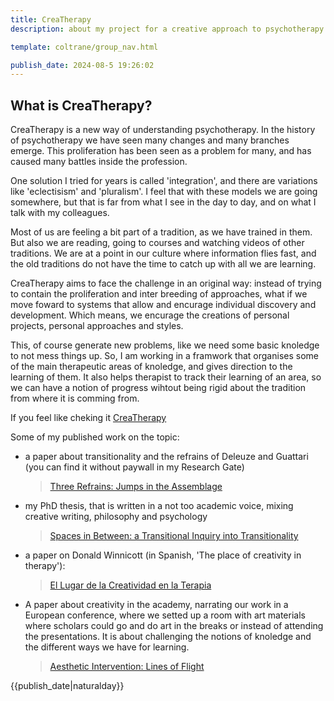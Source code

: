 ```yaml
---
title: CreaTherapy
description: about my project for a creative approach to psychotherapy

template: coltrane/group_nav.html

publish_date: 2024-08-5 19:26:02
---
```


## What is CreaTherapy?

CreaTherapy is a new way of understanding psychotherapy. In the history of psychotherapy we have seen many changes and many branches emerge. This proliferation has been seen as a problem for many, and has caused many battles inside the profession. 

One solution I tried for years is called 'integration', and there are variations like 'eclectisism' and 'pluralism'. I feel that with these models we are going somewhere, but that is far from what I see in the day to day, and on what I talk with my colleagues. 

Most of us are feeling a bit part of a tradition, as we have trained in them. But also we are reading, going to courses and watching videos of other traditions. We are at a point in our culture where information flies fast, and the old traditions do not have the time to catch up with all we are learning. 

CreaTherapy aims to face the challenge in an original way: instead of trying to contain the proliferation and inter breeding of approaches, what if we move foward to systems that allow and encurage individual discovery and development. Which means, we encurage the creations of personal projects, personal approaches and styles. 

This, of course generate new problems, like we need some basic knoledge to not mess things up. So, I am working in a framwork that organises some of the main therapeutic areas of knoledge, and gives direction to the learning of them. It also helps therapist to track their learning of an area, so we can have a notion of progress wihtout being rigid about the tradition from where it is comming from.

If you feel like cheking it
[CreaTherapy](https://crea-therapy.com/)

Some of my published work on the topic:

- a paper about transitionality and the refrains of Deleuze and Guattari (you can find it without paywall in my Research Gate)
  > [Three Refrains: Jumps in the Assemblage](https://journals.sagepub.com/doi/abs/10.1177/10778004221103219)
  
- my PhD thesis, that is written in a not too academic voice, mixing creative writing, philosophy and psychology
  >[Spaces in Between: a Transitional Inquiry into Transitionality](https://era.ed.ac.uk/bitstream/handle/1842/38852/Soler%20Santibanez2022.pdf)

- a paper on Donald Winnicott (in Spanish, 'The place of creativity in therapy'):
  > [El Lugar de la Creatividad en la Terapia](https://d1wqtxts1xzle7.cloudfront.net/38298626/06_Soler_El_lugar_de_la_creatividad_en_la_terapia_CeIR_V9N2-libre.pdf?1437939309=&response-content-disposition=inline%3B+filename%3DEl_lugar_de_la_creatividad_en_la_terapia.pdf&Expires=1722874489&Signature=gPZ-YHbr-NLrr2j-qvt52Npx9FFZQND97v5nRTGMCYlAehxR3C4JHc5T1Yt0EE~DRNr3n3HZycEEfVGJy7BJYPUB~OcoUHCjM-9Apudm7yDcWEb10lxFe-tIhWkSnC065MIxU3I9ZAAkXnThlNfvW05~Oa-dvexTWCkQommt-UbwSole7E1htwgXcoBiopy6~f~zVIM8MiP8T~NKJcQymsb9KQTmrSkWHYkymYDhKk-jm5lh9~vSNBHgTcMuplWN0-iVmU~xcdHNOIOYapuQUi4OXzlHRm8oGpWhxipU0yqg01TIJ8gsDf1O1Q7j2QsP-N~1SWGpFNjN~K~WaWJ1QA__&Key-Pair-Id=APKAJLOHF5GGSLRBV4ZA)

- A paper about creativity in the academy, narrating our work in a European conference, where we setted up a room with art materials where scholars could go and do art in the breaks or instead of attending the presentations. It is about challenging the notions of knoledge and the different ways we have for learning. 
  > [Aesthetic Intervention: Lines of Flight](https://journals.sagepub.com/doi/full/10.1177/1940844720968200)


{{publish_date|naturalday}}
